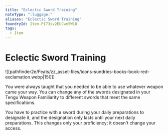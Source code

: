 ```yaml
---
title: "Eclectic Sword Training"
noteType: ":luggage:"
aliases: "Eclectic Sword Training"
foundryId: Item.PI73sv2EUCwm5W1U
tags:
  - Item
---
```


# Eclectic Sword Training
![[pathfinder2e/Feats/zz_asset-files/icons-sundries-books-book-red-exclamation.webp|150]]

You were always taught that you needed to be able to use whatever weapon came your way. You can change any of the swords designated in your Tengu Weapon Familiarity to different swords that meet the same specifications.

You have to practice with a sword during your daily preparations to designate it, and the designation only lasts until your next daily preparations. This changes only your proficiency; it doesn't change your access.
